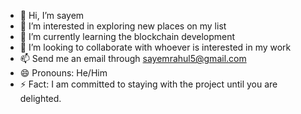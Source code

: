 - 👋 Hi, I’m sayem
- 👀 I’m interested in exploring new places on my list
- 🌱 I’m currently learning the blockchain development
- 💞️ I’m looking to collaborate with whoever is interested in my work
- 📫 Send me an email through sayemrahul5@gmail.com
- 😄 Pronouns: He/Him
- ⚡ Fact:  I am committed to staying with the project until you are delighted.

<!---
sayem2000/sayem2000 is a ✨ special ✨ repository because its `README.md` (this file) appears on your GitHub profile.
You can click the Preview link to take a look at your changes.
--->

